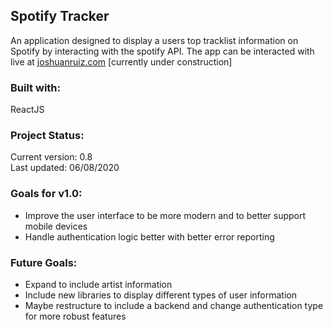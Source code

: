 <h2>Spotify Tracker</h2>
<p>An application designed to display a users top tracklist information on Spotify by interacting with the spotify API.
The app can be interacted with live at <a href="joshuanruiz.com/projects/spotify-tracker">joshuanruiz.com</a> [currently under construction]</p>

<h3>Built with:</h3>
<p>ReactJS</p>

<h3>Project Status:</h3>
<p>Current version: 0.8 <br>
Last updated: 06/08/2020</p>

<h3>Goals for v1.0:</h3>
<ul>
  <li>Improve the user interface to be more modern and to better support mobile devices</li>
  <li>Handle authentication logic better with better error reporting</li>
</ul>

<h3>Future Goals:</h3>
<ul>
  <li>Expand to include artist information</li>
  <li>Include new libraries to display different types of user information</li>
  <li>Maybe restructure to include a backend and change authentication type for more robust features</li>
</ul>
